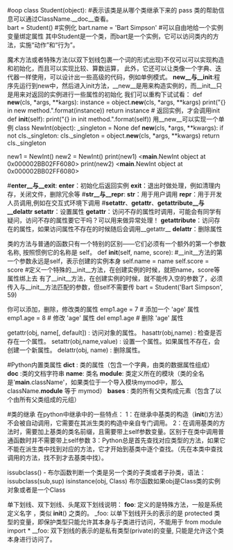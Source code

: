 #oop
class Student(object): #表示该类是从哪个类继承下来的
    pass
类的帮助信息可以通过ClassName.__doc__查看。    
bart = Student() #实例化
bart.name = 'Bart Simpson' #可以自由地给一个实例变量绑定属性
其中Student是一个类，而bart是一个实例，它可以访问类内的方法，实施“动作”和“行为”。


魔术方法或者特殊方法(以双下划线包裹一个词的形式出现)不仅可以可以实现构造和初始化，而且可以实现比较、算数运算，
此外，它还可以让类像一个字典、迭代器一样使用，可以设计出一些高级的代码，例如单例模式。
__new__与__init__:程序先运行到new中，然后进入init方法，__new__是用来构造实例的，而__init__只是用来对返回的实例进行一些属性的初始化
我们可以重构下试试看：
 def __new__(cls, *args, **kargs):
        instance = object.__new__(cls, *args, **kargs)
        print("{} in new method.".format(instance))
        return instance             # 返回实例，才会调用init
 def __init__(self):
        print("{} in init method.".format(self))
用__new__可以实现一个单例
class NewInt(object):
    _singleton = None
    def __new__(cls, *args, **kwargs):
        if not cls._singleton:
            cls._singleton = object.__new__(cls, *args, **kwargs)
        return cls._singleton

new1 = NewInt()
new2 = NewInt()
print(new1) <__main__.NewInt object at 0x000002BB02FF6080>
print(new2) <__main__.NewInt object at 0x000002BB02FF6080>

#__enter__与__exit__:
__enter__：初始化后返回实例
__exit__：退出时做处理，例如清理内存，关闭文件，删除冗余等
#__str__与__repr__:
__str__：用于用户调用
__repr__：用于开发人员调用,例如在交互式环境下调用
#__setattr__、__getattr__、__getattribute__与__delattr__
__setattr__：设置属性
__getattr__：访问不存的属性时调用，可能会有同学有疑问，访问不存的属性要它干吗？可以用来做异常处理！
__getattribute__：访问存在的属性，如果访问属性不存在的时候随后会调用__getattr__
__delattr__：删除属性

类的方法与普通的函数只有一个特别的区别——它们必须有一个额外的第一个参数名称, 按照惯例它的名称是 self。
  def __init__(self, name, score): #__init__方法的第一个参数永远是self，表示创建的实例本身
        self.name = name
        self.score = score  #定义一个特殊的__init__方法，在创建实例的时候，就把name，score等属性绑上去
有了__init__方法，在创建实例的时候，就不能传入空的参数了，必须传入与__init__方法匹配的参数，但self不需要传
    bart = Student('Bart Simpson', 59)
    
你可以添加，删除，修改类的属性
emp1.age = 7  # 添加一个 'age' 属性
emp1.age = 8  # 修改 'age' 属性
del emp1.age  # 删除 'age' 属性    

getattr(obj, name[, default]) : 访问对象的属性。
hasattr(obj,name) : 检查是否存在一个属性。
setattr(obj,name,value) : 设置一个属性。如果属性不存在，会创建一个新属性。
delattr(obj, name) : 删除属性。

#Python内置类属性
__dict__ : 类的属性（包含一个字典，由类的数据属性组成）
__doc__ :类的文档字符串
__name__: 类名
__module__: 类定义所在的模块（类的全名是'__main__.className'，如果类位于一个导入模块mymod中，那么className.__module__ 等于 mymod）
__bases__ : 类的所有父类构成元素（包含了以个由所有父类组成的元组）

#类的继承
在python中继承中的一些特点：
1：在继承中基类的构造（__init__()方法）不会被自动调用，它需要在其派生类的构造中亲自专门调用。
2：在调用基类的方法时，需要加上基类的类名前缀，且需要带上self参数变量。区别于在类中调用普通函数时并不需要带上self参数
3：Python总是首先查找对应类型的方法，如果它不能在派生类中找到对应的方法，它才开始到基类中逐个查找。（先在本类中查找调用的方法，找不到才去基类中找）。

issubclass() - 布尔函数判断一个类是另一个类的子类或者子孙类，语法：issubclass(sub,sup)
isinstance(obj, Class) 布尔函数如果obj是Class类的实例对象或者是一个Class

单下划线、双下划线、头尾双下划线说明：
__foo__: 定义的是特殊方法，一般是系统定义名字 ，类似 __init__() 之类的。
_foo: 以单下划线开头的表示的是 protected 类型的变量，即保护类型只能允许其本身与子类进行访问，不能用于 from module import *
__foo: 双下划线的表示的是私有类型(private)的变量, 只能是允许这个类本身进行访问了。
    
    
